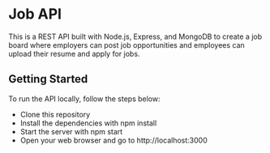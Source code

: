 # Job API

This is a REST API built with Node.js, Express, and MongoDB to create a job board where employers can post job opportunities and employees can upload their resume and apply for jobs.

## Getting Started

To run the API locally, follow the steps below:

- Clone this repository
- Install the dependencies with npm install
- Start the server with npm start
- Open your web browser and go to http://localhost:3000
